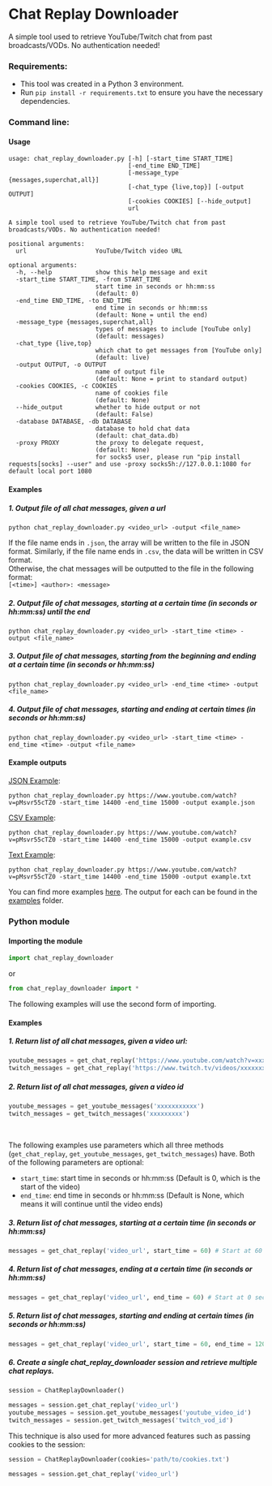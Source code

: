 # Chat Replay Downloader
A simple tool used to retrieve YouTube/Twitch chat from past broadcasts/VODs. No authentication needed!

### Requirements:
* This tool was created in a Python 3 environment.
* Run `pip install -r requirements.txt` to ensure you have the necessary dependencies.

### Command line:
#### Usage
```
usage: chat_replay_downloader.py [-h] [-start_time START_TIME]
                                 [-end_time END_TIME]
                                 [-message_type {messages,superchat,all}]
                                 [-chat_type {live,top}] [-output OUTPUT]
                                 [-cookies COOKIES] [--hide_output]
                                 url

A simple tool used to retrieve YouTube/Twitch chat from past broadcasts/VODs. No authentication needed!

positional arguments:
  url                   YouTube/Twitch video URL

optional arguments:
  -h, --help            show this help message and exit
  -start_time START_TIME, -from START_TIME
                        start time in seconds or hh:mm:ss
                        (default: 0)
  -end_time END_TIME, -to END_TIME
                        end time in seconds or hh:mm:ss
                        (default: None = until the end)
  -message_type {messages,superchat,all}
                        types of messages to include [YouTube only]
                        (default: messages)
  -chat_type {live,top}
                        which chat to get messages from [YouTube only]
                        (default: live)
  -output OUTPUT, -o OUTPUT
                        name of output file
                        (default: None = print to standard output)
  -cookies COOKIES, -c COOKIES
                        name of cookies file
                        (default: None)
  --hide_output         whether to hide output or not
                        (default: False)
  -database DATABASE, -db DATABASE
                        database to hold chat data
                        (default: chat_data.db)
  -proxy PROXY          the proxy to delegate request,
                        (default: None)
                        for socks5 user, please run "pip install requests[socks] --user" and use -proxy socks5h://127.0.0.1:1080 for default local port 1080
```

#### Examples
##### 1. Output file of all chat messages, given a url
```
python chat_replay_downloader.py <video_url> -output <file_name>
```


If the file name ends in `.json`, the array will be written to the file in JSON format. Similarly, if the file name ends in `.csv`, the data will be written in CSV format. <br> Otherwise, the chat messages will be outputted to the file in the following format:<br>
`[<time>] <author>: <message>`

##### 2. Output file of chat messages, starting at a certain time (in seconds or hh:mm:ss) until the end
```
python chat_replay_downloader.py <video_url> -start_time <time> -output <file_name>
```

##### 3. Output file of chat messages, starting from the beginning and ending at a certain time (in seconds or hh:mm:ss)
```
python chat_replay_downloader.py <video_url> -end_time <time> -output <file_name>
```

##### 4. Output file of chat messages, starting and ending at certain times (in seconds or hh:mm:ss)
```
python chat_replay_downloader.py <video_url> -start_time <time> -end_time <time> -output <file_name>
```

#### Example outputs
[JSON Example](examples/example.json):
```
python chat_replay_downloader.py https://www.youtube.com/watch?v=pMsvr55cTZ0 -start_time 14400 -end_time 15000 -output example.json
```

[CSV Example](examples/example.csv):
```
python chat_replay_downloader.py https://www.youtube.com/watch?v=pMsvr55cTZ0 -start_time 14400 -end_time 15000 -output example.csv
```

[Text Example](examples/example.txt):
```
python chat_replay_downloader.py https://www.youtube.com/watch?v=pMsvr55cTZ0 -start_time 14400 -end_time 15000 -output example.txt
```

You can find more examples [here](EXAMPLES.md). The output for each can be found in the [examples](examples) folder.

### Python module

#### Importing the module

```python
import chat_replay_downloader
```
or

```python
from chat_replay_downloader import *
```
The following examples will use the second form of importing.

#### Examples
##### 1. Return list of all chat messages, given a video url:
```python
youtube_messages = get_chat_replay('https://www.youtube.com/watch?v=xxxxxxxxxxx')
twitch_messages = get_chat_replay('https://www.twitch.tv/videos/xxxxxxxxx')
```

##### 2. Return list of all chat messages, given a video id
```python
youtube_messages = get_youtube_messages('xxxxxxxxxxx')
twitch_messages = get_twitch_messages('xxxxxxxxx')
```
<br/>

The following examples use parameters which all three methods (`get_chat_replay`, `get_youtube_messages`, `get_twitch_messages`) have. Both of the following parameters are optional:
* `start_time`: start time in seconds or hh:mm:ss (Default is 0, which is the start of the video)
* `end_time`: end time in seconds or hh:mm:ss (Default is None, which means it will continue until the video ends)

##### 3. Return list of chat messages, starting at a certain time (in seconds or hh:mm:ss)
```python
messages = get_chat_replay('video_url', start_time = 60) # Start at 60 seconds and continue until the end
```

##### 4. Return list of chat messages, ending at a certain time (in seconds or hh:mm:ss)
```python
messages = get_chat_replay('video_url', end_time = 60) # Start at 0 seconds (beginning) and end at 60 seconds
```

##### 5. Return list of chat messages, starting and ending at certain times (in seconds or hh:mm:ss)
```python
messages = get_chat_replay('video_url', start_time = 60, end_time = 120) # Start at 60 seconds and end at 120 seconds
```

##### 6. Create a single chat_replay_downloader session and retrieve multiple chat replays.
```python
session = ChatReplayDownloader()

messages = session.get_chat_replay('video_url')
youtube_messages = session.get_youtube_messages('youtube_video_id')
twitch_messages = session.get_twitch_messages('twitch_vod_id')
```

This technique is also used for more advanced features such as passing cookies to the session:
```python
session = ChatReplayDownloader(cookies='path/to/cookies.txt')

messages = session.get_chat_replay('video_url')
```

